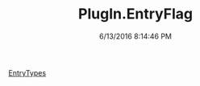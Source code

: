 ﻿---
title: PlugIn.EntryFlag
date: 6/13/2016 8:14:46 PM
---

[EntryTypes](T-PlugIn.EntryFlag.EntryTypes.html)
